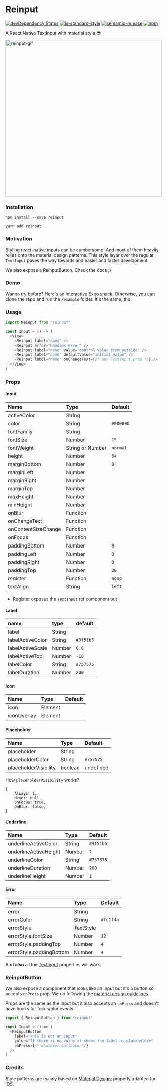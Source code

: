 # Reinput

[![devDependency Status](https://david-dm.org/sospedra/reinput/dev-status.svg)](https://david-dm.org/sospedra/reinput#info=devDependencies)
[![js-standard-style](https://img.shields.io/badge/code%20style-standard-brightgreen.svg)](http://standardjs.com/)
[![semantic-release](https://img.shields.io/badge/%20%20%F0%9F%93%A6%F0%9F%9A%80-semantic--release-e10079.svg)](https://github.com/semantic-release/semantic-release)
[![npm](https://img.shields.io/npm/dm/reinput.svg)](https://www.npmjs.org/package/awesome-badges)

A React Native TextInput with material style 😎

<img alt="reinput-gif" width="500" src="https://user-images.githubusercontent.com/3116899/35905643-224d97fc-0be8-11e8-8a93-9f5e676b487f.gif" />

### Installation

`npm install --save reinput`

`yarn add reinput`

### Motivation

Styling react-native inputs can be cumbersome. And most of them heavily relies
onto the material design patterns. This style layer over the regular `TextInput`
paves the way towards and easier and faster development.

We also expose a ReinputButton. Check the docs ;)

### Demo

Wanna try before? Here's an [interactive Expo snack](https://snack.expo.io/@git/github.com/sospedra/reinput:example).
Otherwise, you can clone the repo and run the `/example` folder. It's the same, tho.

### Usage

```js
import Reinput from "reinput"

const Input = () => (
  <View>
    <Reinput label="name" />
    <Reinput error="Handles error" />
    <Reinput label="name" value="control value from outside" />
    <Reinput label="name" defaultValue="initial value" />
    <Reinput label="name" onChangeText={/* any TextInput prop */} />
  </View>
)
```

### Props

#### Input

| Name                | Type             | Default   |
| :------------------ | :--------------- | :-------- |
| activeColor         | String           |
| color               | String           | `#000000` |
| fontFamily          | String           |
| fontSize            | Number           | `15`      |
| fontWeight          | String or Number | `normal`  |
| height              | Number           | `64`      |
| marginBottom        | Number           | `8`       |
| marginLeft          | Number           |
| marginRight         | Number           |
| marginTop           | Number           |
| maxHeight           | Number           |
| minHeight           | Number           |
| onBlur              | Function         |
| onChangeText        | Function         |
| onContentSizeChange | Function         |
| onFocus             | Function         |
| paddingBottom       | Number           | `8`       |
| paddingLeft         | Number           | `0`       |
| paddingRight        | Number           | `0`       |
| paddingTop          | Number           | `20`      |
| register            | Function         | `noop`    |
| textAlign           | String           | `left`    |

- Register exposes the `TextInput` ref component out

#### Label

| name             | type   | default   |
| :--------------- | :----- | :-------- |
| label            | String |
| labelActiveColor | String | `#3f51b5` |
| labelActiveScale | Number | `0.8`     |
| labelActiveTop   | Number | `-18`     |
| labelColor       | String | `#757575` |
| labelDuration    | Number | `200`     |

#### Icon

| Name        | Type    | Default |
| :---------- | :------ | :------ |
| icon        | Element |
| iconOverlay | Element |

#### Placeholder

| Name                  | Type    | Default   |
| :-------------------- | :------ | :-------- |
| placeholder           | String  |
| placeholderColor      | String  | `#757575` |
| placeholderVisibility | boolean | undefined | null |

How `placeholderVisibility` works?

```
{
    Always: 1,
    Never: null,
    OnFocus: true,
    OnBlur: false,
}
```

#### Underline

| Name                  | Type   | Default   |
| :-------------------- | :----- | :-------- |
| underlineActiveColor  | String | `#3f51b5` |
| underlineActiveHeight | Number | `2`       |
| underlineColor        | String | `#757575` |
| underlineDuration     | Number | `200`     |
| underlineHeight       | Number | `1`       |

#### Error

| Name                     | Type      | Default   |
| :----------------------- | :-------- | :-------- |
| error                    | String    |
| errorColor               | String    | `#fc1f4a` |
| errorStyle               | TextStyle |
| errorStyle.fontSize      | Number    | `12`      |
| errorStyle.paddingTop    | Number    | `4`       |
| errorStyle.paddingBottom | Number    | `4`       |

And **also** all the [TextInput](https://facebook.github.io/react-native/docs/textinput.html#props) properties will work.

### ReinputButton

We also expose a component that looks like an Input but it's a button so accepts `onPress` prop.
We do following the [material design guidelines](https://material.io/design/components/text-fields.html).

Props are the same as the Input but it also accepts an `onPress` and doesn't have hooks for focus/blur events.

```js
import { ReinputButton } from "reinput"

const Input = () => (
  <ReinputButton
    label="This is not an Input"
    value="If there is no value it shows the label as placeholder"
    onPress={/* whatever callback */}
  />
)
```

### Credits

Style patterns are mainly based on [Material Design](https://material.io/guidelines/components/text-fields.html#); properly adapted for iOS.
